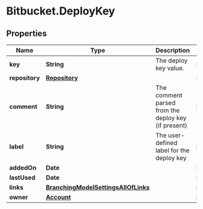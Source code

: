 # Bitbucket.DeployKey

## Properties

Name | Type | Description | Notes
------------ | ------------- | ------------- | -------------
**key** | **String** | The deploy key value. | [optional] 
**repository** | [**Repository**](Repository.md) |  | [optional] 
**comment** | **String** | The comment parsed from the deploy key (if present) | [optional] 
**label** | **String** | The user-defined label for the deploy key | [optional] 
**addedOn** | **Date** |  | [optional] 
**lastUsed** | **Date** |  | [optional] 
**links** | [**BranchingModelSettingsAllOfLinks**](BranchingModelSettingsAllOfLinks.md) |  | [optional] 
**owner** | [**Account**](Account.md) |  | [optional] 


